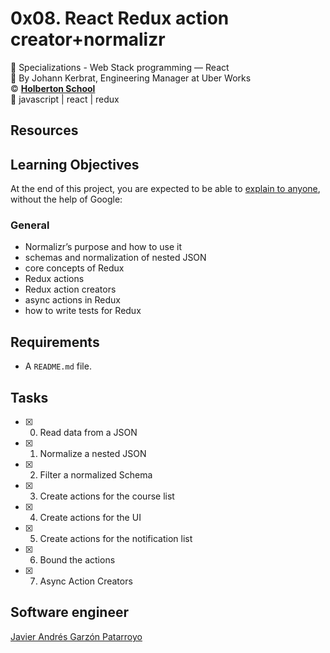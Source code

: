 # 0x08. React Redux action creator+normalizr
:open_file_folder: Specializations - Web Stack programming ― React  
:bust_in_silhouette: By Johann Kerbrat, Engineering Manager at Uber Works  
:copyright: **[Holberton School](https://www.holbertonschool.com/)**  
:bookmark: javascript | react | redux

## Resources

## Learning Objectives
At the end of this project, you are expected to be able to [explain to anyone](https://fs.blog/2012/04/feynman-technique/), without the help of Google:
### General
* Normalizr’s purpose and how to use it
* schemas and normalization of nested JSON
* core concepts of Redux
* Redux actions
* Redux action creators
* async actions in Redux
* how to write tests for Redux

## Requirements
* A ```README.md``` file.

## Tasks
* [x] 0. Read data from a JSON
* [x] 1. Normalize a nested JSON
* [x] 2. Filter a normalized Schema
* [x] 3. Create actions for the course list
* [x] 4. Create actions for the UI
* [x] 5. Create actions for the notification list
* [x] 6. Bound the actions
* [x] 7. Async Action Creators

## Software engineer
[Javier Andrés Garzón Patarroyo](https://www.javierandresgp.com)
